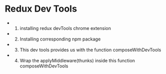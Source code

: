 # Redux Dev Tools

- 1. installing redux devTools chrome extension
- 2. Installing corresponding npm package
- 3. This dev tools provides us with the function composeWithDevTools
- 4. Wrap the applyMiddleware(thunks) inside this function composeWithDevTools
